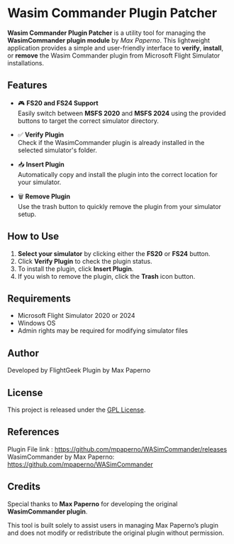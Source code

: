 # Wasim Commander Plugin Patcher

**Wasim Commander Plugin Patcher** is a utility tool for managing the **WasimCommander plugin module** by *Max Paperno*. This lightweight application provides a simple and user-friendly interface to **verify**, **install**, or **remove** the Wasim Commander plugin from Microsoft Flight Simulator installations.

## Features

- 🎮 **FS20 and FS24 Support**  
  Easily switch between **MSFS 2020** and **MSFS 2024** using the provided buttons to target the correct simulator directory.

- ✅ **Verify Plugin**  
  Check if the WasimCommander plugin is already installed in the selected simulator's folder.

- 📥 **Insert Plugin**  
  Automatically copy and install the plugin into the correct location for your simulator.

- 🗑️ **Remove Plugin**  
  Use the trash button to quickly remove the plugin from your simulator setup.

## How to Use

1. **Select your simulator** by clicking either the **FS20** or **FS24** button.
2. Click **Verify Plugin** to check the plugin status.
3. To install the plugin, click **Insert Plugin**.
4. If you wish to remove the plugin, click the **Trash** icon button.

## Requirements

- Microsoft Flight Simulator 2020 or 2024
- Windows OS
- Admin rights may be required for modifying simulator files

## Author

Developed by FlightGeek 
Plugin by Max Paperno

## License

This project is released under the [GPL License](LICENSE).

## References

Plugin File link : https://github.com/mpaperno/WASimCommander/releases
WasimCommander by Max Paperno: https://github.com/mpaperno/WASimCommander

## Credits

Special thanks to **Max Paperno** for developing the original **WasimCommander plugin**.

This tool is built solely to assist users in managing Max Paperno’s plugin and does not modify or redistribute the original plugin without permission.

